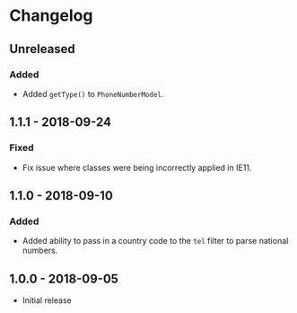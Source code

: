 # Changelog

## Unreleased

### Added

- Added `getType()` to `PhoneNumberModel`.

## 1.1.1 - 2018-09-24

### Fixed
- Fix issue where classes were being incorrectly applied in IE11.

## 1.1.0 - 2018-09-10

### Added
- Added ability to pass in a country code to the `tel` filter to parse national numbers.

## 1.0.0 - 2018-09-05

- Initial release

